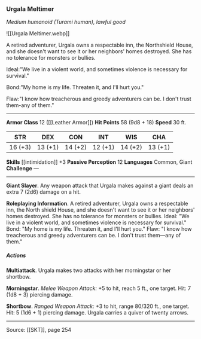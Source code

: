 ### Urgala Meltimer
_Medium humanoid (Turami human), lawful good_

![[Urgala Meltimer.webp]]

A retired adventurer, Urgala owns a respectable inn, the Northshield House, and she doesn't want to see it or her neighbors' homes destroyed. She has no tolerance for monsters or bullies.

Ideal:"We live in a violent world, and sometimes violence is necessary for survival."

Bond:"My home is my life. Threaten it, and I'll hurt you."

Flaw:"I know how treacherous and greedy adventurers can be. I don't trust them-any of them."






---

**Armor Class** 12 ([[Leather Armor]])
**Hit Points** 58 (9d8 + 18)
**Speed** 30 ft.

| STR     | DEX     | CON     | INT     | WIS     | CHA     |
|---------|---------|---------|---------|---------|---------|
| 16 (+3) | 13 (+1) | 14 (+2) | 12 (+1) | 14 (+2) | 13 (+1) |

**Skills** [[intimidation]] +3
**Passive Perception** 12
**Languages** Common, Giant
**Challenge** —

---

**Giant Slayer**. Any weapon attack that Urgala makes against a giant deals an extra 7 (2d6) damage on a hit.

**Roleplaying Information**. A retired adventurer, Urgala owns a respectable inn, the North shield House, and she doesn't want to see it or her neighbors' homes destroyed. She has no tolerance for monsters or bullies. Ideal: "We live in a violent world, and sometimes violence is necessary for survival." Bond: "My home is my life. Threaten it, and I'll hurt you." Flaw: "I know how treacherous and greedy adventurers can be. I don't trust them—any of them."

##### Actions
**Multiattack**. Urgala makes two attacks with her morningstar or her shortbow.

**Morningstar**. _Melee Weapon Attack:_ +5 to hit, reach 5 ft., one target. Hit: 7 (1d8 + 3) piercing damage.

**Shortbow**. _Ranged Weapon Attack:_ +3 to hit, range 80/320 ft., one target. Hit: 5 (1d6 + 1) piercing damage. Urgala carries a quiver of twenty arrows.


---

Source: [[SKT]], page 254